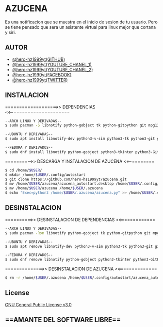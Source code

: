 
# AZUCENA

Es una notificacion que se muestra en el inicio de sesion de tu usuario.
Pero se tiene pensado que sera un asistente virtual para linux mejor que cortana y siri.




## AUTOR

- [@hero-hz1999yt(GITHUB)](https://www.github.com/hero-hz1999yt)
- [@hero-hz1999yt(YOUTUBE_CHANEL_1)](https://www.youtube.com/@erik87373)
- [@hero-hz1999yt(YOUTUBE_CHANEL_2)](https://www.youtube.com/@hero-linux)
- [@hero-hz1999yt(FACEBOOK)](https://www.facebook.com/hero.hz1999yt/)
- [@hero-hz1999yt(TWITTER)](https://twitter.com/ErikAlbertoRod3)
## INSTALACION
===================>> DEPENDENCIAS <<======================
```bash
--ARCH LINUX Y DERIVADAS--
$ sudo pacman -S libnotify python-gobject tk python-gitpython git mpg123

--UBUNTU Y DERIVADAS--
$ sudo apt install libnotify-dev python3-v-sim python3-tk python3-git git mpg123

--FEDORA Y DERIVADOS--
$ sudo dnf install libnotify python-gobject python3-tkinter python3-GitPython git mpg123
```
==========>> DESCARGA Y INSTALACION DE AZUCENA <<==========
```bash
$ cd /home/$USER/
$ mkdir /home/$USER/.config/autostart
$ git clone https://github.com/hero-hz1999yt/azucena.git
$ mv /home/$USER/azucena/azucena_autostart.desktop /home/$USER/.config/autostart/
$ mv /home/$USER/azucena /home/$USER/.azucena
$ echo "Exec=python3 /home/$USER/.azucena/azucena.py" >> /home/$USER/.config/autostart/azucena_autostart.desktop
```

## DESINSTALACION
==========>> DESINSTALACION DE DEPENDENCIAS <<=============
```bash
--ARCH LINUX Y DERIVADAS--
$ sudo pacman -Rsn libnotify python-gobject tk python-gitpython git mpg123

--UBUNTU Y DERIVADAS--
$ sudo apt remove libnotify-dev python3-v-sim python3-tk python3-git git mpg123

--FEDORA Y DERIVADOS--
$ sudo dnf remove libnotify python-gobject python3-tkinter python3-GitPython git mpg123
```
==============>> DESINSTALACION DE AZUCENA <<==============
```bash
$ rm -r /home/$USER/.azucena /home/$USER/.config/autostart/azucena_autostart.desktop
```
## License

[GNU General Public License v3.0](https://choosealicense.com/licenses/gpl-3.0/)


## ==AMANTE DEL SOFTWARE LIBRE==